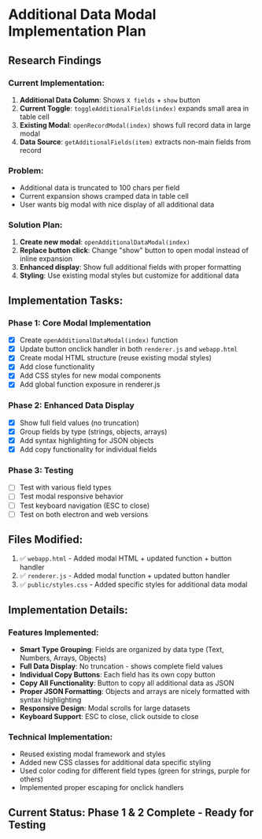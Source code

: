 # Additional Data Modal Implementation Plan

## Research Findings

### Current Implementation:
1. **Additional Data Column**: Shows `X fields` + `show` button
2. **Current Toggle**: `toggleAdditionalFields(index)` expands small area in table cell
3. **Existing Modal**: `openRecordModal(index)` shows full record data in large modal
4. **Data Source**: `getAdditionalFields(item)` extracts non-main fields from record

### Problem:
- Additional data is truncated to 100 chars per field
- Current expansion shows cramped data in table cell
- User wants big modal with nice display of all additional data

### Solution Plan:
1. **Create new modal**: `openAdditionalDataModal(index)` 
2. **Replace button click**: Change "show" button to open modal instead of inline expansion
3. **Enhanced display**: Show full additional fields with proper formatting
4. **Styling**: Use existing modal styles but customize for additional data

## Implementation Tasks:

### Phase 1: Core Modal Implementation
- [x] Create `openAdditionalDataModal(index)` function
- [x] Update button onclick handler in both `renderer.js` and `webapp.html`
- [x] Create modal HTML structure (reuse existing modal styles)
- [x] Add close functionality
- [x] Add CSS styles for new modal components
- [x] Add global function exposure in renderer.js

### Phase 2: Enhanced Data Display
- [x] Show full field values (no truncation)
- [x] Group fields by type (strings, objects, arrays)
- [x] Add syntax highlighting for JSON objects
- [x] Add copy functionality for individual fields

### Phase 3: Testing
- [ ] Test with various field types
- [ ] Test modal responsive behavior
- [ ] Test keyboard navigation (ESC to close)
- [ ] Test on both electron and web versions

## Files Modified:
1. ✅ `webapp.html` - Added modal HTML + updated function + button handler
2. ✅ `renderer.js` - Added modal function + updated button handler  
3. ✅ `public/styles.css` - Added specific styles for additional data modal

## Implementation Details:

### Features Implemented:
- **Smart Type Grouping**: Fields are organized by data type (Text, Numbers, Arrays, Objects)
- **Full Data Display**: No truncation - shows complete field values
- **Individual Copy Buttons**: Each field has its own copy button
- **Copy All Functionality**: Button to copy all additional data as JSON
- **Proper JSON Formatting**: Objects and arrays are nicely formatted with syntax highlighting
- **Responsive Design**: Modal scrolls for large datasets
- **Keyboard Support**: ESC to close, click outside to close

### Technical Implementation:
- Reused existing modal framework and styles
- Added new CSS classes for additional data specific styling
- Used color coding for different field types (green for strings, purple for others)
- Implemented proper escaping for onclick handlers

## Current Status: Phase 1 & 2 Complete - Ready for Testing 